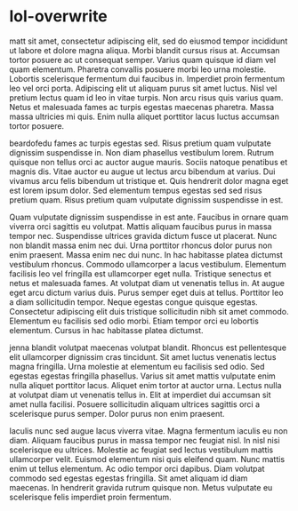 # lol-overwrite

matt sit amet, consectetur adipiscing elit, sed do eiusmod tempor incididunt ut labore et dolore magna aliqua. Morbi blandit cursus risus at. Accumsan tortor posuere ac ut consequat semper. Varius quam quisque id diam vel quam elementum. Pharetra convallis posuere morbi leo urna molestie. Lobortis scelerisque fermentum dui faucibus in. Imperdiet proin fermentum leo vel orci porta. Adipiscing elit ut aliquam purus sit amet luctus. Nisl vel pretium lectus quam id leo in vitae turpis. Non arcu risus quis varius quam. Netus et malesuada fames ac turpis egestas maecenas pharetra. Massa massa ultricies mi quis. Enim nulla aliquet porttitor lacus luctus accumsan tortor posuere.

beardofedu fames ac turpis egestas sed. Risus pretium quam vulputate dignissim suspendisse in. Non diam phasellus vestibulum lorem. Rutrum quisque non tellus orci ac auctor augue mauris. Sociis natoque penatibus et magnis dis. Vitae auctor eu augue ut lectus arcu bibendum at varius. Dui vivamus arcu felis bibendum ut tristique et. Quis hendrerit dolor magna eget est lorem ipsum dolor. Sed elementum tempus egestas sed sed risus pretium quam. Risus pretium quam vulputate dignissim suspendisse in est.

Quam vulputate dignissim suspendisse in est ante. Faucibus in ornare quam viverra orci sagittis eu volutpat. Mattis aliquam faucibus purus in massa tempor nec. Suspendisse ultrices gravida dictum fusce ut placerat. Nunc non blandit massa enim nec dui. Urna porttitor rhoncus dolor purus non enim praesent. Massa enim nec dui nunc. In hac habitasse platea dictumst vestibulum rhoncus. Commodo ullamcorper a lacus vestibulum. Elementum facilisis leo vel fringilla est ullamcorper eget nulla. Tristique senectus et netus et malesuada fames. At volutpat diam ut venenatis tellus in. At augue eget arcu dictum varius duis. Purus semper eget duis at tellus. Porttitor leo a diam sollicitudin tempor. Neque egestas congue quisque egestas. Consectetur adipiscing elit duis tristique sollicitudin nibh sit amet commodo. Elementum eu facilisis sed odio morbi. Etiam tempor orci eu lobortis elementum. Cursus in hac habitasse platea dictumst.

jenna blandit volutpat maecenas volutpat blandit. Rhoncus est pellentesque elit ullamcorper dignissim cras tincidunt. Sit amet luctus venenatis lectus magna fringilla. Urna molestie at elementum eu facilisis sed odio. Sed egestas egestas fringilla phasellus. Varius sit amet mattis vulputate enim nulla aliquet porttitor lacus. Aliquet enim tortor at auctor urna. Lectus nulla at volutpat diam ut venenatis tellus in. Elit at imperdiet dui accumsan sit amet nulla facilisi. Posuere sollicitudin aliquam ultrices sagittis orci a scelerisque purus semper. Dolor purus non enim praesent.

Iaculis nunc sed augue lacus viverra vitae. Magna fermentum iaculis eu non diam. Aliquam faucibus purus in massa tempor nec feugiat nisl. In nisl nisi scelerisque eu ultrices. Molestie ac feugiat sed lectus vestibulum mattis ullamcorper velit. Euismod elementum nisi quis eleifend quam. Nunc mattis enim ut tellus elementum. Ac odio tempor orci dapibus. Diam volutpat commodo sed egestas egestas fringilla. Sit amet aliquam id diam maecenas. In hendrerit gravida rutrum quisque non. Metus vulputate eu scelerisque felis imperdiet proin fermentum.
